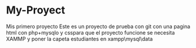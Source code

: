# My-Proyect
Mis primero proyecto
Este es un proyecto de prueba con git con una pagina html con php+mysqlo y csspara que el proyecto funcione se necesita XAMMP y poner la capeta estudiantes en xampp\mysql\data
